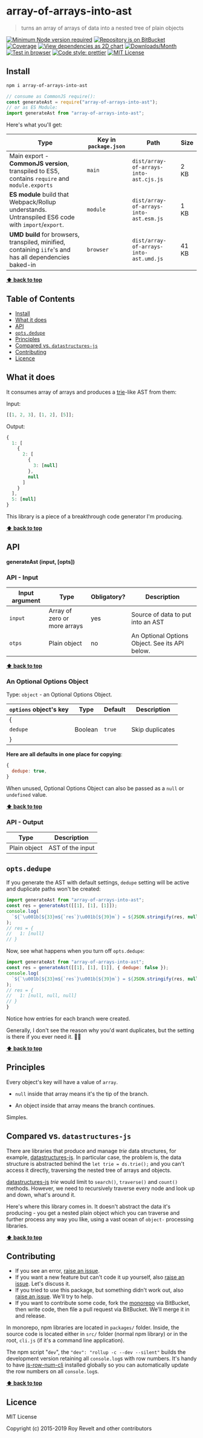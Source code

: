 # array-of-arrays-into-ast

> turns an array of arrays of data into a nested tree of plain objects

[![Minimum Node version required][node-img]][node-url]
[![Repository is on BitBucket][bitbucket-img]][bitbucket-url]
[![Coverage][cov-img]][cov-url]
[![View dependencies as 2D chart][deps2d-img]][deps2d-url]
[![Downloads/Month][downloads-img]][downloads-url]
[![Test in browser][runkit-img]][runkit-url]
[![Code style: prettier][prettier-img]][prettier-url]
[![MIT License][license-img]][license-url]

## Install

```bash
npm i array-of-arrays-into-ast
```

```js
// consume as CommonJS require():
const generateAst = require("array-of-arrays-into-ast");
// or as ES Module:
import generateAst from "array-of-arrays-into-ast";
```

Here's what you'll get:

| Type                                                                                                    | Key in `package.json` | Path                                   | Size  |
| ------------------------------------------------------------------------------------------------------- | --------------------- | -------------------------------------- | ----- |
| Main export - **CommonJS version**, transpiled to ES5, contains `require` and `module.exports`          | `main`                | `dist/array-of-arrays-into-ast.cjs.js` | 2 KB  |
| **ES module** build that Webpack/Rollup understands. Untranspiled ES6 code with `import`/`export`.      | `module`              | `dist/array-of-arrays-into-ast.esm.js` | 1 KB  |
| **UMD build** for browsers, transpiled, minified, containing `iife`'s and has all dependencies baked-in | `browser`             | `dist/array-of-arrays-into-ast.umd.js` | 41 KB |

**[⬆ back to top](#markdown-header-array-of-arrays-into-ast)**

## Table of Contents

- [Install](#markdown-header-install)
- [What it does](#markdown-header-what-it-does)
- [API](#markdown-header-api)
- [`opts.dedupe`](#markdown-header-optsdedupe)
- [Principles](#markdown-header-principles)
- [Compared vs. `datastructures-js`](#markdown-header-compared-vs-datastructures-js)
- [Contributing](#markdown-header-contributing)
- [Licence](#markdown-header-licence)

## What it does

It consumes array of arrays and produces a [trie](https://en.wikipedia.org/wiki/Trie)-like AST from them:

Input:

```js
[[1, 2, 3], [1, 2], [5]];
```

Output:

```js
{
  1: [
    {
      2: [
        {
          3: [null]
        },
        null
      ]
    }
  ],
  5: [null]
}
```

This library is a piece of a breakthrough code generator I'm producing.

**[⬆ back to top](#markdown-header-array-of-arrays-into-ast)**

## API

**generateAst (input, [opts])**

### API - Input

| Input argument | Type                         | Obligatory? | Description                                    |
| -------------- | ---------------------------- | ----------- | ---------------------------------------------- |
| `input`        | Array of zero or more arrays | yes         | Source of data to put into an AST              |
| `otps`         | Plain object                 | no          | An Optional Options Object. See its API below. |

**[⬆ back to top](#markdown-header-array-of-arrays-into-ast)**

### An Optional Options Object

Type: `object` - an Optional Options Object.

| `options` object's key | Type    | Default | Description     |
| ---------------------- | ------- | ------- | --------------- |
| {                      |         |         |
| `dedupe`               | Boolean | `true`  | Skip duplicates |
| }                      |         |         |

**Here are all defaults in one place for copying**:

```js
{
  dedupe: true,
}
```

When unused, Optional Options Object can also be passed as a `null` or `undefined` value.

**[⬆ back to top](#markdown-header-array-of-arrays-into-ast)**

### API - Output

| Type         | Description      |
| ------------ | ---------------- |
| Plain object | AST of the input |

## `opts.dedupe`

If you generate the AST with default settings, `dedupe` setting will be active and duplicate paths won't be created:

```js
import generateAst from "array-of-arrays-into-ast";
const res = generateAst([[1], [1], [1]]);
console.log(
  `${`\u001b[${33}m${`res`}\u001b[${39}m`} = ${JSON.stringify(res, null, 4)}`
);
// res = {
//   1: [null]
// }
```

Now, see what happens when you turn off `opts.dedupe`:

```js
import generateAst from "array-of-arrays-into-ast";
const res = generateAst([[1], [1], [1]], { dedupe: false });
console.log(
  `${`\u001b[${33}m${`res`}\u001b[${39}m`} = ${JSON.stringify(res, null, 4)}`
);
// res = {
//   1: [null, null, null]
// }
}
```

Notice how entries for each branch were created.

Generally, I don't see the reason why you'd want duplicates, but the setting is there if you ever need it. 👍🏻

**[⬆ back to top](#markdown-header-array-of-arrays-into-ast)**

## Principles

Every object's key will have a value of `array`.

- `null` inside that array means it's the tip of the branch.

- An object inside that array means the branch continues.

Simples.

## Compared vs. `datastructures-js`

There are libraries that produce and manage _trie_ data structures, for example, [datastructures-js](https://www.npmjs.com/package/datastructures-js#trie). In particular case, the problem is, the data structure is abstracted behind the `let trie = ds.trie();` and you can't access it directly, traversing the nested tree of arrays and objects.

[datastructures-js](https://www.npmjs.com/package/datastructures-js#trie) _trie_ would limit to `search()`, `traverse()` and `count()` methods. However, we need to recursively traverse every node and look up and down, what's around it.

Here's where this library comes in. It doesn't abstract the data it's producing - you get a nested plain object which you can traverse and further process any way you like, using a vast ocean of `object-` processing libraries.

**[⬆ back to top](#markdown-header-array-of-arrays-into-ast)**

## Contributing

- If you see an error, [raise an issue](https://bitbucket.org/codsen/codsen/issues/new?title=array-of-arrays-into-ast%20package%20-%20put%20title%20here).
- If you want a new feature but can't code it up yourself, also [raise an issue](https://bitbucket.org/codsen/codsen/issues/new?title=array-of-arrays-into-ast%20package%20-%20put%20title%20here). Let's discuss it.
- If you tried to use this package, but something didn't work out, also [raise an issue](https://bitbucket.org/codsen/codsen/issues/new?title=array-of-arrays-into-ast%20package%20-%20put%20title%20here). We'll try to help.
- If you want to contribute some code, fork the [monorepo](https://bitbucket.org/codsen/codsen/src/) via BitBucket, then write code, then file a pull request via BitBucket. We'll merge it in and release.

In monorepo, npm libraries are located in `packages/` folder. Inside, the source code is located either in `src/` folder (normal npm library) or in the root, `cli.js` (if it's a command line application).

The npm script "`dev`", the `"dev": "rollup -c --dev --silent"` builds the development version retaining all `console.log`s with row numbers. It's handy to have [js-row-num-cli](https://www.npmjs.com/package/js-row-num-cli) installed globally so you can automatically update the row numbers on all `console.log`s.

**[⬆ back to top](#markdown-header-array-of-arrays-into-ast)**

## Licence

MIT License

Copyright (c) 2015-2019 Roy Revelt and other contributors

[node-img]: https://img.shields.io/node/v/array-of-arrays-into-ast.svg?style=flat-square&label=works%20on%20node
[node-url]: https://www.npmjs.com/package/array-of-arrays-into-ast
[bitbucket-img]: https://img.shields.io/badge/repo-on%20BitBucket-brightgreen.svg?style=flat-square
[bitbucket-url]: https://bitbucket.org/codsen/codsen/src/master/packages/array-of-arrays-into-ast
[cov-img]: https://img.shields.io/badge/coverage-100%-brightgreen.svg?style=flat-square
[cov-url]: https://bitbucket.org/codsen/codsen/src/master/packages/array-of-arrays-into-ast
[deps2d-img]: https://img.shields.io/badge/deps%20in%202D-see_here-08f0fd.svg?style=flat-square
[deps2d-url]: http://npm.anvaka.com/#/view/2d/array-of-arrays-into-ast
[downloads-img]: https://img.shields.io/npm/dm/array-of-arrays-into-ast.svg?style=flat-square
[downloads-url]: https://npmcharts.com/compare/array-of-arrays-into-ast
[runkit-img]: https://img.shields.io/badge/runkit-test_in_browser-a853ff.svg?style=flat-square
[runkit-url]: https://npm.runkit.com/array-of-arrays-into-ast
[prettier-img]: https://img.shields.io/badge/code_style-prettier-ff69b4.svg?style=flat-square
[prettier-url]: https://prettier.io
[license-img]: https://img.shields.io/badge/licence-MIT-51c838.svg?style=flat-square
[license-url]: https://bitbucket.org/codsen/codsen/src/master/packages/array-of-arrays-into-ast
